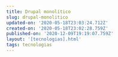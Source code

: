 ```yaml
---
title: Drupal monolítico
slug: drupal-monolitico
updated-on: '2020-05-18T23:03:24.712Z'
created-on: '2020-05-18T23:02:28.759Z'
published-on: '2020-12-09T19:19:07.759Z'
layout: '[tecnologias].html'
tags: tecnologias
---
```




